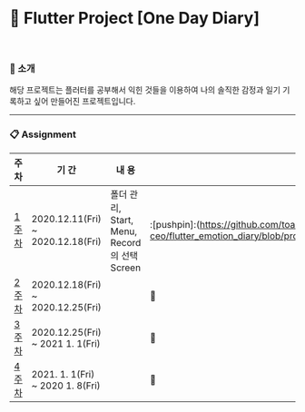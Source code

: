 
<br>

# :blue_book: Flutter Project [One Day Diary]

<br>

### :house_with_garden: 소개 

해당 프로젝트는 플러터를 공부해서 익힌 것들을 이용하여 나의 솔직한 감정과 일기 기록하고 싶어 만들어진 프로젝트입니다. 

 
<hr>


### :clipboard: Assignment 
|주 차|기 간|내 용|적용&배운 점|
|---|---|---|---| 
|[1주차](https://raw.githubusercontent.com/toast-ceo/flutter_emotion_diary/progress/1.%20firstweek/first%20week%202.gif)|2020.12.11(Fri) ~ 2020.12.18(Fri)|폴더 관리, Start, Menu, Record의 선택 Screen|:[pushpin]:(https://github.com/toast-ceo/flutter_emotion_diary/blob/progress/1.%20firstweek/Diary%20project%201%20.md)|
|[2주차]()|2020.12.18(Fri) ~ 2020.12.25(Fri)||:pushpin:|
|[3주차]()|2020.12.25(Fri) ~ 2021 1. 1(Fri)||:pushpin:|
|[4주차]()|2021. 1. 1(Fri) ~ 2020 1. 8(Fri)||:pushpin:|
